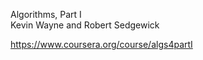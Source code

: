 Algorithms, Part I  
Kevin Wayne and Robert Sedgewick  

https://www.coursera.org/course/algs4partI  
